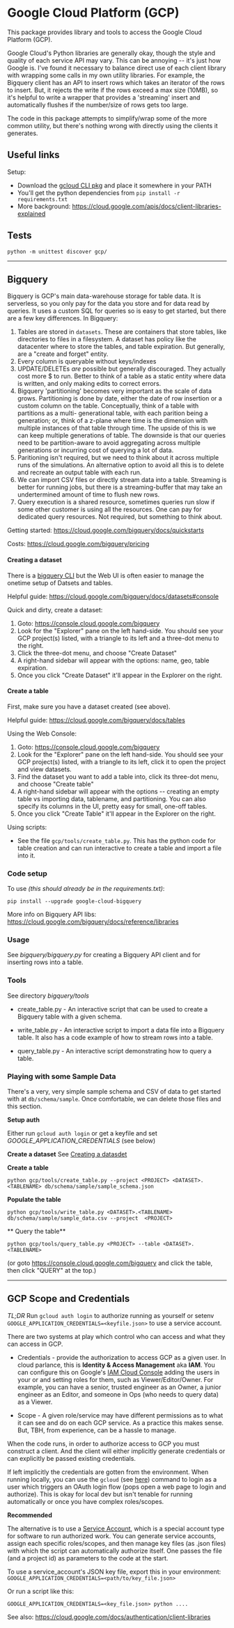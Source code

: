
# Google Cloud Platform (GCP)

This package provides library and tools to access the Google Cloud Platform (GCP).

Google Cloud's Python libraries are generally okay, though the style and quality of each service API may vary. This
can be annoying -- it's just how Google is. I've found it necessary to balance direct use of each client library with
wrapping some calls in my own utility libraries. For example, the Bigquery client has an API to insert rows which takes 
an iterator of the rows to insert. But, it rejects the write if the rows exceed a max size (10MB), so it's helpful to 
write a wrapper that provides a 'streaming' insert and automatically flushes if the number/size of rows gets too large.

The code in this package attempts to simplify/wrap some of the more common utility, but there's nothing wrong with 
directly using the clients it generates.


## Useful links

Setup:
* Download the [gcloud CLI pkg](https://cloud.google.com/sdk/docs/install) and place it somewhere in your PATH
* You'll get the python dependencies from `pip install -r requirements.txt`
* More background: https://cloud.google.com/apis/docs/client-libraries-explained


## Tests
`python -m unittest discover gcp/`


---


## Bigquery

Bigquery is GCP's main data-warehouse storage for table data. It is serverless, so you only pay for the data you store
and for data read by queries. It uses a custom SQL for queries so is easy to get started, but there are a few key 
differences. In Bigquery:
1. Tables are stored in `datasets`. These are containers that store tables, like directories to files in a filesystem. 
A dataset has policy like the datacenter where to store the tables, and table expiration. But generally, are a 
"create and forget" entity.
2. Every column is queryable without keys/indexes
2. UPDATE/DELETEs _are_ possible but generally discouraged. They actually cost more $ to run. Better to think of a
table as a static entity where data is written, and only making edits to correct errors. 
3. Bigquery 'partitioning' becomes very important as the scale of data grows. Partitioning is done by date, either the
date of row insertion or a custom column on the table. Conceptually, think of a table with partitions as a multi-
generational table, with each parition being a generation; or, think of a z-plane where time is the dimension with 
multiple instances of that table through time. The upside of this is we can keep multiple generations of table. The 
downside is that our queries need to be partition-aware to avoid aggregating across multiple generations or incurring
cost of querying a lot of data. 
4. Paritioning isn't required, but we need to think about it across multiple runs of the simulations. An alternative 
option to avoid all this is to delete and recreate an output table with each run.
5. We can import CSV files or directly stream data into a table. Streaming is better for running jobs, but there is 
a streaming-buffer that may take an undertermined amount of time to flush new rows.
6. Query execution is a shared resource, sometimes queries run slow if some other customer is using all the resources. 
One can pay for dedicated query resources. Not required, but something to think about.



Getting started:
https://cloud.google.com/bigquery/docs/quickstarts

Costs:
https://cloud.google.com/bigquery/pricing



#### Creating a dataset 

There is a [bigquery CLI](https://cloud.google.com/bigquery/docs/bq-command-line-tool) but the Web UI is often 
easier to manage the onetime setup of Datsets and tables.

Helpful guide: https://cloud.google.com/bigquery/docs/datasets#console

Quick and dirty, create a dataset:
1. Goto: https://console.cloud.google.com/bigquery
2. Look for the "Explorer" pane on the left hand-side. You should see your GCP project(s) listed, with a triangle to its
left and a three-dot menu to the right.
3. Click the three-dot menu, and choose "Create Dataset"
4. A right-hand sidebar will appear with the options: name, geo, table expiration. 
5. Once you click "Create Dataset" it'll appear in the Explorer on the right.


#### Create a table

First, make sure you have a dataset created (see above). 

Helpful guide: https://cloud.google.com/bigquery/docs/tables

Using the Web Console:
1. Goto: https://console.cloud.google.com/bigquery
2. Look for the "Explorer" pane on the left hand-side. You should see your GCP project(s) listed, with a triangle to its
left, click it to open the project and view datasets.
3. Find the dataset you want to add a table into, click its three-dot menu, and choose "Create table"
4. A right-hand sidebar will appear with the options -- creating an empty table vs importing data, tablename, and
partitioning. You can also specify its columns in the UI, pretty easy for small, one-off tables.
5. Once you click "Create Table" it'll appear in the Explorer on the right.


Using scripts:
* See the file `gcp/tools/create_table.py`. This has the python code for table creation and can run interactive to 
create a table and import a file into it.



### Code setup

To use _(this should already be in the requirements.txt)_:

`pip install --upgrade google-cloud-bigquery`

More info on Bigquery API libs:
https://cloud.google.com/bigquery/docs/reference/libraries

### Usage
See _bigquery/bigquery.py_ for creating a Bigquery API client and for inserting rows into a table. 


### Tools

See directory _bigquery/tools_
* create_table.py - An interactive script that can be used to create a Bigquery table with a given schema.

* write_table.py - An interactive script to import a data file into a Bigquery table. It also has a code example of how
  to stream rows into a table.

* query_table.py - An interactive script demonstrating how to query a table.


### Playing with some Sample Data

There's a very, very simple sample schema and CSV of data to get started with at `db/schema/sample`.
Once comfortable, we can delete those files and this section.

**Setup auth**

Either run `gcloud auth login` or get a keyfile and set _GOOGLE_APPLICATION_CREDENTIALS_ (see below)

**Create a dataset**
See [Creating a datasdet](#creating-a-dataset)

**Create a table** 

`python gcp/tools/create_table.py --project <PROJECT> <DATASET>.<TABLENAME> db/schema/sample/sample_schema.json`

**Populate the table**

`python gcp/tools/write_table.py <DATASET>.<TABLENAME> db/schema/sample/sample_data.csv --project  <PROJECT>`

** Query the table**

`python gcp/tools/query_table.py <PROJECT> --table <DATASET>.<TABLENAME>`

(or goto https://console.cloud.google.com/bigquery and click the table, then click "QUERY" at the top.)


---


## GCP Scope and Credentials

*TL;DR* Run `gcloud auth login` to authorize running as yourself or setenv `GOOGLE_APPLICATION_CREDENTIALS=<keyfile.json>`
to use a service account.

There are two systems at play which control who can access and what they can access in GCP.
* Credentials - provide the authorization to access GCP as a given user. In cloud parlance, this is 
  **Identity & Access Management** aka **IAM**. You can configure this on 
  Google's [IAM Cloud Console](https://console.cloud.google.com/iam-admin/iam) adding the users in your or and setting 
  roles for them, such as Viewer/Editor/Owner. For example, you can have a senior, trusted engineer as an Owner, a
  junior engineer as an Editor, and someone in Ops (who needs to query data) as a Viewer. 

* Scope - A given role/service may have different permissions as to what it can see and do on each GCP service. As a 
  practice this makes sense. But, TBH, from experience, can be a hassle to manage. 

When the code runs, in order to authorize access to GCP you must construct a client. And the
client will either implicitly generate credentials or can explicitly be passed existing credentials. 

If left implicitly the credentials are gotten from the environment. When running locally, you can use the `gcloud`
(see [here](https://cloud.google.com/docs/authentication/provide-credentials-adc))
command to login as a user which triggers an OAuth login flow (pops open a web page to login and authorize). This is 
okay for local dev but isn't tenable  for running automatically or once you have complex roles/scopes.

**Recommended**

The alternative is to use a [Service Account](https://cloud.google.com/iam/docs/service-account-overview), which is a
special account type for software to run authorized work. You can generate service accounts, assign each specific 
roles/scopes, and then manage key files (as .json files) with which the script can automatically authorize itself. One
passes the file (and a project id) as parameters to the code at the start.

To use a service_account's JSON key file, export this in your environment:
`GOOGLE_APPLICATION_CREDENTIALS=<path/to/key_file.json>` 

Or run a script like this:
```commandline
GOOGLE_APPLICATION_CREDENTIALS=<key_file.json> python ....
```

See also:
https://cloud.google.com/docs/authentication/client-libraries

